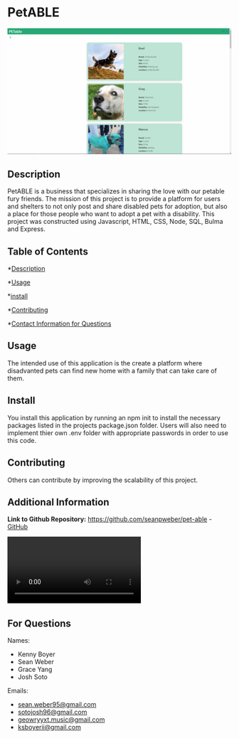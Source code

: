 # PetABLE  

![picture](public/images/petable.png)

 ## Description

 PetABLE is a business that specializes in sharing the love with our petable fury friends. The mission of this project is to provide a platform for users and shelters to not only post and share disabled pets for adoption, but also a place for those people who want to adopt a pet with a disability. This project was constructed using Javascript, HTML, CSS, Node, SQL, Bulma and Express.

 ## Table of Contents

 

 *[Description](#description)

 *[Usage](#usage)

 *[install](#install)

 *[Contributing](#contributing)

 *[Contact Information for Questions](#for-questions)


 ## Usage

 The intended use of this application is the create a platform where disadvanted pets can find new home with a family that can take care of them.

 ## Install

 You install this application by running an npm init to install the necessary packages listed in the projects package.json folder. Users will also need to implement thier own .env folder with appropriate passwords in order to use this code.

 ## Contributing

 Others can contribute by improving the scalability of this project.

 ## Additional Information

 **Link to Github Repository:**
https://github.com/seanpweber/pet-able -
[GitHub](https://github.com/seanpweber/pet-able)

![](https://cunycfsfpt012-cls3656.slack.com/files/U01KDAXL9HS/F021CHRN64C/project2-_mockup-prototype101.mov)

 ## For Questions

 Names:

 - Kenny Boyer
 - Sean Weber
 - Grace Yang
 - Josh Soto

 Emails:

 - sean.weber95@gmail.com 
 - sotojosh96@gmail.com 
 - geowryyxt.music@gmail.com 
 - ksboyerii@gmail.com




